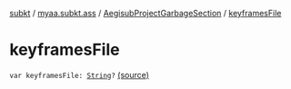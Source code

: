 [subkt](../../index.md) / [myaa.subkt.ass](../index.md) / [AegisubProjectGarbageSection](index.md) / [keyframesFile](./keyframes-file.md)

# keyframesFile

`var keyframesFile: `[`String`](https://kotlinlang.org/api/latest/jvm/stdlib/kotlin/-string/index.html)`?` [(source)](https://github.com/Myaamori/SubKt/blob/0.1.12/src/main/kotlin/myaa/subkt/ass/parser.kt#L852)